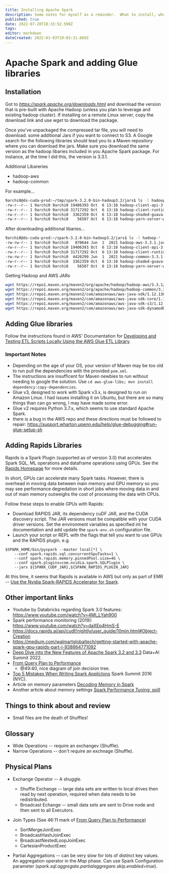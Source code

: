 ```yaml
---
title: Installing Apache Spark
description: Some notes for myself as a reminder.  What to install, where to get extra libraries to read from S3.
published: true
date: 2022-07-28T18:33:52.598Z
tags: 
editor: markdown
dateCreated: 2022-01-03T19:03:31.869Z
---
```


# Apache Spark and adding Glue libraries
## Installation
Got to *https://spark.apache.org/downloads.html* and download the version that is pre-built with Apache Hadoop (unless you plan to leverage and existing hadoop cluster).  If installing on a remote Linux server, copy the download link and use *wget* to download the package.

Once you've unpackaged the compressed tar file, you will need to download. some additional Jars if you want to connect to S3.  A Google search for the following libraries should lead you to a Maven repository where you can download the jars.  Make sure you download the same version as the hadoop libaries included in you Apache Spark package.  For instance, at the time I did this, the version is 3.3.1.

Additional Libareries
* hadoop-aws
* hadoop-common

For example...
```bash
9archi0@ds-cuda-prod:~/tmp/spark-3.2.0-bin-hadoop3.2/jars$ ls -l hadoop-*
-rw-r--r-- 1 9archi0 9archi0 19406393 Oct  6 13:18 hadoop-client-api-3.3.1.jar
-rw-r--r-- 1 9archi0 9archi0 31717292 Oct  6 13:18 hadoop-client-runtime-3.3.1.jar
-rw-r--r-- 1 9archi0 9archi0  3362359 Oct  6 13:18 hadoop-shaded-guava-1.1.1.jar
-rw-r--r-- 1 9archi0 9archi0    56507 Oct  6 13:18 hadoop-yarn-server-web-proxy-3.3.1.jar
```
After downloading additional libaries...
```bash
9archi0@ds-cuda-prod:~/spark-3.2.0-bin-hadoop3.2/jars$ ls -l hadoop-*
-rw-rw-r-- 1 9archi0 9archi0   870644 Jun  1  2021 hadoop-aws-3.3.1.jar
-rw-r--r-- 1 9archi0 9archi0 19406393 Oct  6 13:18 hadoop-client-api-3.3.1.jar
-rw-r--r-- 1 9archi0 9archi0 31717292 Oct  6 13:18 hadoop-client-runtime-3.3.1.jar
-rw-rw-r-- 1 9archi0 9archi0  4426299 Jun  1  2021 hadoop-common-3.3.1.jar
-rw-r--r-- 1 9archi0 9archi0  3362359 Oct  6 13:18 hadoop-shaded-guava-1.1.1.jar
-rw-r--r-- 1 9archi0 9archi0    56507 Oct  6 13:18 hadoop-yarn-server-web-proxy-3.3.1.jar
```
Getting Hadoop and AWS JARs
```bash
wget https://repo1.maven.org/maven2/org/apache/hadoop/hadoop-aws/3.3.1/hadoop-aws-3.3.1.jar; \
wget https://repo1.maven.org/maven2/org/apache/hadoop/hadoop-common/3.3.1/hadoop-common-3.3.1.jar; \
wget https://repo1.maven.org/maven2/com/amazonaws/aws-java-sdk/1.12.136/aws-java-sdk-1.12.136.jar; \
wget https://repo1.maven.org/maven2/com/amazonaws/aws-java-sdk-core/1.12.136/aws-java-sdk-core-1.12.136.jar; \
wget https://repo1.maven.org/maven2/com/amazonaws/aws-java-sdk-s3/1.12.136/aws-java-sdk-s3-1.12.136.jar; \
wget https://repo1.maven.org/maven2/com/amazonaws/aws-java-sdk-dynamodb/1.12.136/aws-java-sdk-dynamodb-1.12.136.jar
```
## Adding Glue libraries
Follow the instructions found in AWS' Documentation for [Developing and Testing ETL Scripts Locally Using the AWS Glue ETL Library](https://docs.aws.amazon.com/glue/latest/dg/aws-glue-programming-etl-libraries.html#develop-local-python).

### Important Notes
- Depending on the age of your OS, your version of Maven may be too old to run pull the dependencies with the provided `pom.xml`.
- The instructions are insufficent for Maven newbies to run without needing to google the solution.  Use `cd aws-glue-libs; mvn install dependency:copy-dependencies`.
- Glue v3, designed to work with Spark v3.x, is designed to run on Amazon Linux.  I had issues installing it on Ubuntu, but there are so many things than can go wrong, I may have made some error.
- Glue v2 requires Python 3.7.x, which seems to use standard Apache Spark. 
- there is a bug in the AWS repo and these directions must be followed to repair: https://support.wharton.upenn.edu/help/glue-debugging#run-glue-setup-sh

## Adding Rapids Libraries
Rapids is a Spark Plugin (supported as of version 3.0) that accelerates Spark SQL, ML operations and dataframe operations using GPUs.  See the [Rapids Homepage](https://nvidia.github.io/spark-rapids/) for more details.

In short, GPUs can accelerate many Spark tasks.  However, there is overhead in moving data between main memory and GPU memory so you may see performance degredation in short jobs where moving data in and out of main memory outweighs the cost of processing the data with CPUs.

Follow these steps to enable GPUs with Rapids:
-	Download RAPIDS JAR, its dependency cuDF JAR, and the CUDA discovery script.  The JAR versions must be compatible with your CUDA driver versions.  Set the environment variables as specified int he documentation and add update the `spark-env.sh` configuration file.
- Launch your script or REPL with the flags that tell you want to use GPUs and the RAPIDS plugin.
e.g.
```
$SPARK_HOME/bin/pyspark --master local[*] \
    --conf spark.rapids.sql.concurrentGpuTasks=1 \
    --conf spark.rapids.memory.pinnedPool.size=4G \
    --conf spark.plugins=com.nvidia.spark.SQLPlugin \
    --jars ${SPARK_CUDF_JAR},${SPARK_RAPIDS_PLUGIN_JAR}
```
At this time, it seems that Rapids is available in AWS but only as part of EMR -- [Use the Nvidia Spark-RAPIDS Accelerator for Spark](https://docs.aws.amazon.com/emr/latest/ReleaseGuide/emr-spark-rapids.html).

## Other important links
- Youtube by Databricks regarding Spark 3.0 features: https://www.youtube.com/watch?v=4MI_LYah900
- Spark performance monitoring (2019): https://www.youtube.com/watch?v=daXEp4HmS-E
- https://docs.rapids.ai/api/cudf/nightly/user_guide/10min.html#Object-Creation
- https://medium.com/walmartglobaltech/getting-started-with-apache-spark-gpu-rapids-part-i-938664771092
- [Deep Dive into the New Features of Apache Spark 3.2 and 3.3](https://www.youtube.com/watch?v=CZWYKRkXhy8) Data+AI Summit 2022.
- [From Query Plan to Performance](https://www.youtube.com/watch?v=_Ne27JcLnEc)
    - @49:40, nice diagram of join decision tree.
- [Top 5 Mistakes When Writing Spark Applictons](https://www.youtube.com/watch?v=WyfHUNnMutg) Spark Summit 2016 (NYC).
- Article on memory parameters [Decoding Memory in Spark](https://medium.com/walmartglobaltech/decoding-memory-in-spark-parameters-that-are-often-confused-c11be7488a24)
- Another article about memory settings [Spark Performance Tuning: spill](https://selectfrom.dev/spark-performance-tuning-spill-7318363e18cb)

## Things to think about and review
- Small files are the death of Shuffles!

## Glossary
- Wide Operations -- require an exchangev (Shuffle).
- Narrow Operations -- don't require an exchnage (Shuffle).

## Physical Plans
* Exchange Operator -- A shuggle.
    - Shuffle Exchange -- large data sets are written to local drives then read by next operation, required when data needs to be redistributed.
    - Broadcast Echange -- small data sets are sent to Drive node and then sent to all Executors.
    
* Join Types (See 46:11 mark of [From Query Plan to Performance](https://www.youtube.com/watch?v=_Ne27JcLnEc))
    - SortMergeJoinExec
    - BroadcastHashJoinExec
    - BroadcastNestedLoopJoinExec
    - CartesianProductExec
    
* Partial Aggregations -- can be very slow for lots of distinct key values.  An aggregation operator in the _Map_ phase.  Can use Spark Configuration parameter (*spark.sql.aggregate.partialaggregare.skip.enabled=true*).  